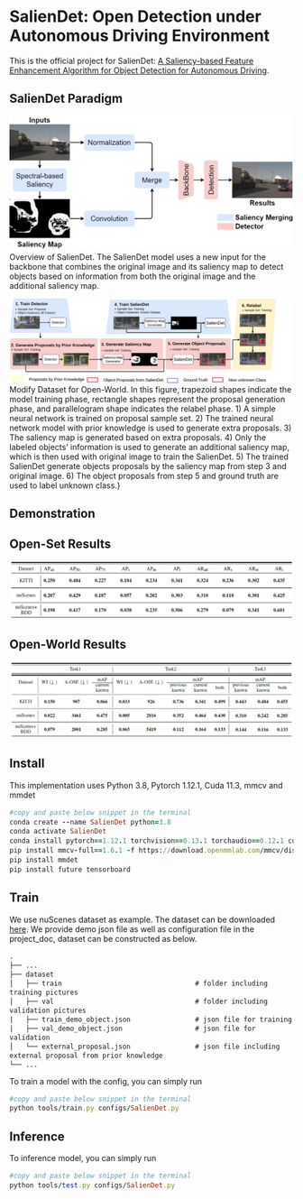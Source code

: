 # SalienDet: Open Detection under Autonomous Driving Environment
This is the official project for SalienDet: [A Saliency-based Feature Enhancement Algorithm for Object Detection for Autonomous Driving](https://arxiv.org/pdf/2305.06940.pdf). 

## SalienDet Paradigm

![Alt text](./project_doc/detect_novel_class_process.png)
Overview of SalienDet. The SalienDet model uses a new input for the backbone that combines the original image and its saliency map to detect objects based on information from both the original image and the additional saliency map.


![Alt text](./project_doc/SalienDet_Workflow.png)
Modify Dataset for Open-World. In this figure, trapezoid shapes indicate the model training phase, rectangle shapes represent the proposal generation phase, and parallelogram shape indicates the relabel phase. 1) A simple neural network is trained on proposal sample set. 2) The trained neural network model with prior knowledge is used to generate extra proposals. 3) The saliency map is generated based on extra proposals. 4) Only the labeled objects’ information is used to generate an additional saliency map, which is then used with original image to train the SalienDet. 5) The trained SalienDet generate objects proposals by the saliency map from step 3 and original image. 6) The object proposals from step 5 and ground truth are used to label unknown class.}

## Demonstration


## Open-Set Results

![Alt text](./project_doc/open_set_result.png)

## Open-World Results

![Alt text](./project_doc/open_world_result.png)


## Install
This implementation uses Python 3.8, Pytorch 1.12.1, Cuda 11.3, mmcv and mmdet
```ruby
#copy and paste below snippet in the terminal
conda create --name SalienDet python=3.8
conda activate SalienDet
conda install pytorch==1.12.1 torchvision==0.13.1 torchaudio==0.12.1 cudatoolkit=11.3 -c pytorch
pip install mmcv-full==1.6.1 -f https://download.openmmlab.com/mmcv/dist/cu113/torch1.12/index.html
pip install mmdet
pip install future tensorboard
```
## Train
We use nuScenes dataset as example. The dataset can be downloaded [here](https://www.nuscenes.org/).
We provide demo json file as well as configuration file in the project_doc, dataset can be constructed as below.

    .
    ├── ...
    ├── dataset                    
    │   ├── train                                 # folder including training pictures
    │   ├── val                                   # folder including validation pictures
    |   ├── train_demo_object.json                # json file for training
    |   ├── val_demo_object.json                  # json file for validation
    │   └── external_proposal.json                # json file including external proposal from prior knowledge
    └── ...
    
To train a model with the config, you can simply run
```ruby
#copy and paste below snippet in the terminal
python tools/train.py configs/SalienDet.py
```

## Inference

To inference model, you can simply run
```ruby
#copy and paste below snippet in the terminal
python tools/test.py configs/SalienDet.py
```

